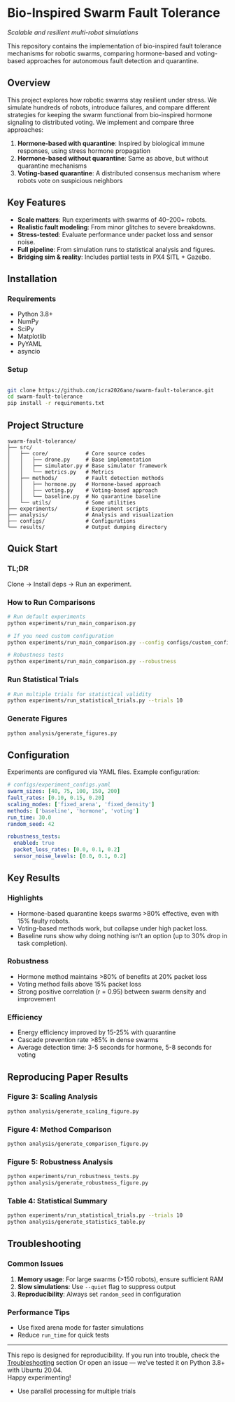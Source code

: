 # Bio-Inspired Swarm Fault Tolerance
*Scalable and resilient multi-robot simulations*

This repository contains the implementation of bio-inspired fault tolerance mechanisms for robotic swarms, comparing hormone-based and voting-based approaches for autonomous fault detection and quarantine.

## Overview

This project explores how robotic swarms stay resilient under stress. 
We simulate hundreds of robots, introduce failures, and compare different 
strategies for keeping the swarm functional from bio-inspired hormone signaling 
to distributed voting. We implement and compare three approaches:

1. **Hormone-based with quarantine**: Inspired by biological immune responses, using stress hormone propagation
2. **Hormone-based without quarantine**: Same as above, but without quarantine mechanisms
3. **Voting-based quarantine**: A distributed consensus mechanism where robots vote on suspicious neighbors

## Key Features

- **Scale matters**: Run experiments with swarms of 40–200+ robots.
- **Realistic fault modeling**: From minor glitches to severe breakdowns.
- **Stress-tested**: Evaluate performance under packet loss and sensor noise.
- **Full pipeline**: From simulation runs to statistical analysis and figures.
- **Bridging sim & reality**: Includes partial tests in PX4 SITL + Gazebo.


## Installation

### Requirements

- Python 3.8+
- NumPy
- SciPy
- Matplotlib
- PyYAML
- asyncio

### Setup

```bash

git clone https://github.com/icra2026ano/swarm-fault-tolerance.git 
cd swarm-fault-tolerance 
pip install -r requirements.txt
```

## Project Structure

```
swarm-fault-tolerance/
├── src/
│   ├── core/            # Core source codes
│   │   ├── drone.py     # Base implementation
│   │   ├── simulator.py # Base simulator framework
│   │   └── metrics.py   # Metrics
│   ├── methods/         # Fault detection methods
│   │   ├── hormone.py   # Hormone-based approach
│   │   ├── voting.py    # Voting-based approach
│   │   └── baseline.py  # No quarantine baseline
│   └── utils/           # Some utilities
├── experiments/         # Experiment scripts
├── analysis/            # Analysis and visualization
├── configs/             # Configurations
└── results/             # Output dumping directory
```

## Quick Start

### TL;DR
Clone → Install deps → Run an experiment.


### How to Run Comparisons

```bash
# Run default experiments
python experiments/run_main_comparison.py

# If you need custom configuration
python experiments/run_main_comparison.py --config configs/custom_config.yaml

# Robustness tests
python experiments/run_main_comparison.py --robustness
```

### Run Statistical Trials

```bash
# Run multiple trials for statistical validity
python experiments/run_statistical_trials.py --trials 10
```

### Generate Figures

```bash
python analysis/generate_figures.py
```

## Configuration

Experiments are configured via YAML files. Example configuration:

```yaml
# configs/experiment_configs.yaml
swarm_sizes: [40, 75, 100, 150, 200]
fault_rates: [0.10, 0.15, 0.20]
scaling_modes: ['fixed_arena', 'fixed_density']
methods: ['baseline', 'hormone', 'voting']
run_time: 30.0
random_seed: 42

robustness_tests:
  enabled: true
  packet_loss_rates: [0.0, 0.1, 0.2]
  sensor_noise_levels: [0.0, 0.1, 0.2]
```

## Key Results

### Highlights
- Hormone-based quarantine keeps swarms >80% effective, 
  even with 15% faulty robots.
- Voting-based methods work, but collapse under high packet loss.
- Baseline runs show why doing nothing isn’t an option (up to 30% drop in task completion).

### Robustness

- Hormone method maintains >80% of benefits at 20% packet loss
- Voting method fails above 15% packet loss
- Strong positive correlation (r = 0.95) between swarm density and improvement

### Efficiency

- Energy efficiency improved by 15-25% with quarantine
- Cascade prevention rate >85% in dense swarms
- Average detection time: 3-5 seconds for hormone, 5-8 seconds for voting

## Reproducing Paper Results

### Figure 3: Scaling Analysis
```bash
python analysis/generate_scaling_figure.py
```

### Figure 4: Method Comparison
```bash
python analysis/generate_comparison_figure.py
```

### Figure 5: Robustness Analysis
```bash
python experiments/run_robustness_tests.py
python analysis/generate_robustness_figure.py
```

### Table 4: Statistical Summary
```bash
python experiments/run_statistical_trials.py --trials 10
python analysis/generate_statistics_table.py
```


## Troubleshooting

### Common Issues

1. **Memory usage**: For large swarms (>150 robots), ensure sufficient RAM
2. **Slow simulations**: Use `--quiet` flag to suppress output
3. **Reproducibility**: Always set `random_seed` in configuration

### Performance Tips

- Use fixed arena mode for faster simulations
- Reduce `run_time` for quick tests

---
This repo is designed for reproducibility. 
If you run into trouble, check the [Troubleshooting](#troubleshooting) section 
Or open an issue — we’ve tested it on Python 3.8+ with Ubuntu 20.04.  
Happy experimenting!



- Use parallel processing for multiple trials

